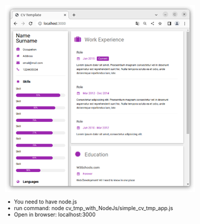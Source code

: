 ![Demo](cvTmp.png)
- You need to have node.js
- run command: node cv_tmp_with_NodeJs/simple_cv_tmp_app.js
- Open in browser: localhost:3000
